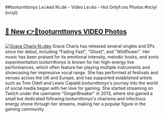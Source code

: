 ##tooturnttonys Le𝚊ked N𝚞de - Video Le𝚊ks - Hot Onlyf𝚊ns Photos #nciyl (nciyl)

# <h2><a href="https://mediaupload.pro?title=tooturnttonys&ref=9FEB">🔗 New 👉🔴tooturnttonys VIDEO Photos</a></h2>

[![Grace Charis N𝚞des](https://i.imgur.com/rIISA9y.gif)](https://mediaupload.pro?title=tooturnttonys&ref=9FEB)
Grace Charis has released several singles and EPs since her debut, including "Fading Fast", "Ghost", and "Wildflower". Her music has been praised for its emotional intensity, melodic hooks, and sonic experimentation.tooturnttonys is known for her high-energy live performances, which often feature her playing multiple instruments and showcasing her impressive vocal range. She has performed at festivals and venues across the UK and Europe, and has supported established artists such as Tom Odell and Lewis Capaldi.tooturnttonys's journey into the world of social media began with her love for gaming. She started streaming on Twitch under the username "GingerBreaker" in 2013, where she gained a small but dedicated following.tooturnttonys's charisma and infectious energy shone through her streams, making her a popular figure in the gaming community.